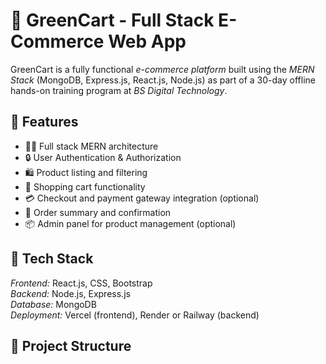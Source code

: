 # 🛒 GreenCart - Full Stack E-Commerce Web App

GreenCart is a fully functional *e-commerce platform* built using the *MERN Stack* (MongoDB, Express.js, React.js, Node.js) as part of a 30-day offline hands-on training program at *BS Digital Technology*.

## 🚀 Features

- 🧑‍💻 Full stack MERN architecture
- 🔒 User Authentication & Authorization
- 🛍 Product listing and filtering
- 🛒 Shopping cart functionality
- 💳 Checkout and payment gateway integration (optional)
- 🧾 Order summary and confirmation
- 📦 Admin panel for product management (optional)

## 🧰 Tech Stack

*Frontend:* React.js, CSS, Bootstrap  
*Backend:* Node.js, Express.js  
*Database:* MongoDB  
*Deployment:* Vercel (frontend), Render or Railway (backend)

## 📂 Project Structure
